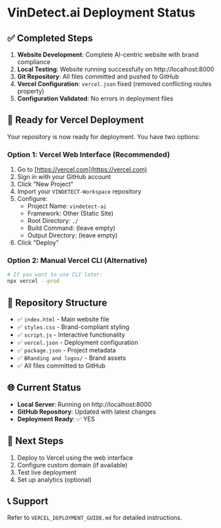 # VinDetect.ai Deployment Status

## ✅ Completed Steps

1. **Website Development**: Complete AI-centric website with brand compliance
2. **Local Testing**: Website running successfully on http://localhost:8000
3. **Git Repository**: All files committed and pushed to GitHub
4. **Vercel Configuration**: `vercel.json` fixed (removed conflicting routes property)
5. **Configuration Validated**: No errors in deployment files

## 🚀 Ready for Vercel Deployment

Your repository is now ready for deployment. You have two options:

### Option 1: Vercel Web Interface (Recommended)
1. Go to [https://vercel.com](https://vercel.com)
2. Sign in with your GitHub account
3. Click "New Project"
4. Import your `VINDETECT-Workspace` repository
5. Configure:
   - Project Name: `vindetect-ai`
   - Framework: Other (Static Site)
   - Root Directory: `./`
   - Build Command: (leave empty)
   - Output Directory: (leave empty)
6. Click "Deploy"

### Option 2: Manual Vercel CLI (Alternative)
```bash
# If you want to use CLI later:
npx vercel --prod
```

## 📁 Repository Structure
- ✅ `index.html` - Main website file
- ✅ `styles.css` - Brand-compliant styling
- ✅ `script.js` - Interactive functionality
- ✅ `vercel.json` - Deployment configuration
- ✅ `package.json` - Project metadata
- ✅ `BRanding and logos/` - Brand assets
- ✅ All files committed to GitHub

## 🌐 Current Status
- **Local Server**: Running on http://localhost:8000
- **GitHub Repository**: Updated with latest changes
- **Deployment Ready**: ✅ YES

## 🎯 Next Steps
1. Deploy to Vercel using the web interface
2. Configure custom domain (if available)
3. Test live deployment
4. Set up analytics (optional)

## 📞 Support
Refer to `VERCEL_DEPLOYMENT_GUIDE.md` for detailed instructions.
